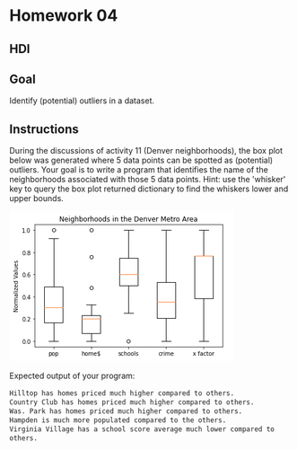 # Homework 04

## HDI

## Goal

Identify (potential) outliers in a dataset. 

## Instructions 

During the discussions of activity 11 (Denver neighborhoods), the box plot below was generated where 5 data points can be spotted as (potential) outliers. Your goal is to write a program that identifies the name of the neighborhoods associated with those 5 data points. Hint: use the 'whisker' key to query the box plot returned dictionary to find the whiskers lower and upper bounds. 

![](files/boxplot.png)

Expected output of your program: 

```
Hilltop has homes priced much higher compared to others.
Country Club has homes priced much higher compared to others.
Was. Park has homes priced much higher compared to others.
Hampden is much more populated compared to the others.
Virginia Village has a school score average much lower compared to others.
```